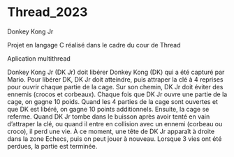 # Thread_2023 
Donkey Kong Jr


Projet en langage C réalisé dans le cadre du cour de Thread 


Aplication multithread


Donkey Kong Jr (DK Jr) doit libérer Donkey Kong (DK) qui a été capturé par Mario. Pour libérer
DK, DK Jr doit atteindre, puis attraper la clé à 4 reprises pour ouvrir chaque partie de la cage. Sur
son chemin, DK Jr doit éviter des ennemis (crocos et corbeaux). Chaque fois que DK Jr ouvre une
partie de la cage, on gagne 10 poids. Quand les 4 parties de la cage sont ouvertes et que DK est
libéré, on gagne 10 points additionnels. Ensuite, la cage se referme.
Quand DK Jr tombe dans le buisson après avoir tenté en vain d’attraper la clé, ou quand il entre
en collision avec un ennemi (corbeau ou croco), il perd une vie. À ce moment, une tête de DK Jr
apparaît à droite dans la zone Echecs, puis on peut jouer à nouveau. Lorsque 3 vies ont été
perdues, la partie est terminée.


